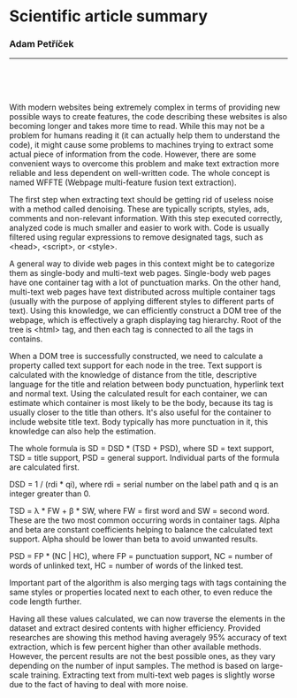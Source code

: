 # Scientific article summary
### Adam Petříček

___

<br>
<br>
<br>


With modern websites being extremely complex in terms of providing new possible ways to create features, the code describing these websites is also becoming longer and takes more time to read. While this may not be a problem for humans reading it (it can actually help them to understand the code), it might cause some problems to machines trying to extract some actual piece of information from the code. However, there are some convenient ways to overcome this problem and make text extraction more reliable and less dependent on well-written code. The whole concept is named WFFTE (Webpage multi-feature fusion text extraction).

The first step when extracting text should be getting rid of useless noise with a method called denoising. These are typically scripts, styles, ads, comments and non-relevant information. With this step executed correctly, analyzed code is much smaller and easier to work with. Code is usually filtered using regular expressions to remove designated tags, such as \<head>, \<script>, <!--> or \<style>.

A general way to divide web pages in this context might be to categorize them as single-body and multi-text web pages. Single-body web pages have one container tag with a lot of punctuation marks. On the other hand, multi-text web pages have text distributed across multiple container tags (usually with the purpose of applying different styles to different parts of text). Using this knowledge, we can efficiently construct a DOM tree of the webpage, which is effectively a graph displaying tag hierarchy. Root of the tree is \<html> tag, and then each tag is connected to all the tags in contains.

When a DOM tree is successfully constructed, we need to calculate a property called text support for each node in the tree. Text support is calculated with the knowledge of distance from the title, descriptive language for the title and relation between body punctuation, hyperlink text and normal text. Using the calculated result for each container, we can estimate which container is most likely to be the body, because its tag is usually closer to the title than others. It's also useful for the container to include website title text. Body typically has more punctuation in it, this knowledge can also help the estimation.

The whole formula is SD = DSD * (TSD + PSD), where SD = text support, TSD = title support, PSD = general support. Individual parts of the formula are calculated first. 

DSD = 1 / (rdi * qi), where rdi = serial number on the label path and q is an integer greater than 0. 

TSD = λ * FW + β * SW, where FW = first word and SW = second word. These are the two most common occurring words in container tags. Alpha and beta are constant coefficients helping to balance the calculated text support. Alpha should be lower than beta to avoid unwanted results.

PSD = FP * (NC | HC), where FP = punctuation support, NC = number of words of unlinked text, HC = number of words of the linked test.

Important part of the algorithm is also merging tags with tags containing the same styles or properties located next to each other, to even reduce the code length further.

Having all these values calculated, we can now traverse the elements in the dataset and extract desired contents with higher efficiency. Provided researches are showing this method having averagely 95% accuracy of text extraction, which is few percent higher than other available methods. However, the percent results are not the best possible ones, as they vary depending on the number of input samples. The method is based on large-scale training. Extracting text from multi-text web pages is slightly worse due to the fact of having to deal with more noise. 